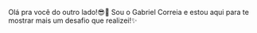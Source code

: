 Olá pra você do outro lado!😎💙 
Sou o Gabriel Correia e estou aqui para te mostrar mais um desafio que realizei!✨
